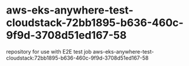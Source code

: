 # aws-eks-anywhere-test-cloudstack-72bb1895-b636-460c-9f9d-3708d51ed167-58
repository for use with E2E test job aws-eks-anywhere-test-cloudstack:72bb1895-b636-460c-9f9d-3708d51ed167-58
